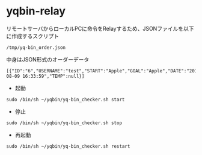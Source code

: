 yqbin-relay
===========

リモートサーバからローカルPCに命令をRelayするため、JSONファイルを以下に作成するスクリプト  
```
/tmp/yq-bin_order.json
```
中身はJSON形式のオーダーデータ  
```例
[{"ID":"6","USERNAME":"test","START":"Apple","GOAL":"Apple","DATE":"2014-08-09 16:33:59","TEMP":null}]
```


* 起動  
```
sudo /bin/sh ~/yqbin/yq-bin_checker.sh start
```
* 停止  
```
sudo /bin/sh ~/yqbin/yq-bin_checker.sh stop
```
* 再起動  
```
sudo /bin/sh ~/yqbin/yq-bin_checker.sh restart
```
